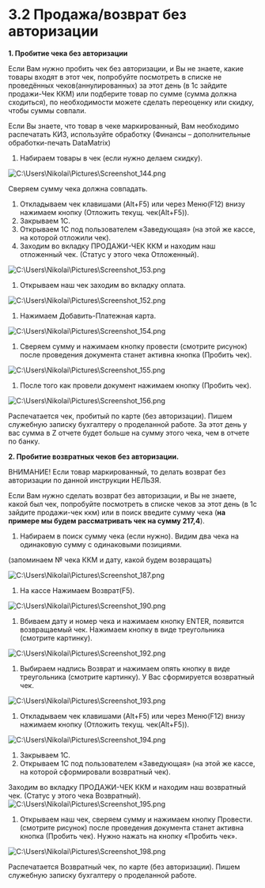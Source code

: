 # 3.2 Продажа/возврат без авторизации

**1. Пробитие чека без авторизации**

Если Вам нужно пробить чек без авторизации, и Вы не знаете, какие товары входят в этот чек, попробуйте посмотреть в списке не проведённых чеков(аннулированных) за этот день (в 1с зайдите продажи-Чек ККМ) или подберите товар по сумме (сумма должна сходиться), по необходимости можете сделать переоценку или скидку, чтобы суммы совпали.

Если Вы знаете, что товар в чеке маркированный, Вам необходимо распечатать КИЗ, используйте обработку (Финансы – дополнительные обработки-печать DataMatrix)

1. Набираем товары в чек (если нужно делаем скидку).

![C:\Users\Nikolai\Pictures\Screenshot\_144.png](<../../.gitbook/assets/0 (2)>)

Сверяем сумму чека должна совпадать.

1. Откладываем чек клавишами (Alt+F5) или через Меню(F12) внизу нажимаем кнопку (Отложить текущ. чек(Alt+F5)).
2. Закрываем 1С.
3. Открываем 1С под пользователем «Заведующая» (на этой же кассе, на которой отложили чек).
4. Заходим во вкладку ПРОДАЖИ-ЧЕК ККМ и находим наш отложенный чек. (Статус у этого чека Отложенный).

![C:\Users\Nikolai\Pictures\Screenshot\_153.png](<../../.gitbook/assets/1 (1)>)

1. Открываем наш чек заходим во вкладку оплата.

![C:\Users\Nikolai\Pictures\Screenshot\_152.png](<../../.gitbook/assets/2 (2)>)

1. Нажимаем Добавить-Платежная карта.

![C:\Users\Nikolai\Pictures\Screenshot\_154.png](../../.gitbook/assets/3)

1. Сверяем сумму и нажимаем кнопку провести (смотрите рисунок) после проведения документа станет активна кнопка (Пробить чек).

![C:\Users\Nikolai\Pictures\Screenshot\_155.png](../../.gitbook/assets/4)

1. После того как провели документ нажимаем кнопку (Пробить чек).

![C:\Users\Nikolai\Pictures\Screenshot\_156.png](<../../.gitbook/assets/5 (1)>)

Распечатается чек, пробитый по карте (без авторизации). Пишем служебную записку бухгалтеру о проделанной работе. За этот день у вас сумма в Z отчете будет больше на сумму этого чека, чем в отчете по банку.

**2. Пробитие возвратных чеков без авторизации.**

ВНИМАНИЕ! Если товар маркированный, то делать возврат без авторизации по данной инструкции НЕЛЬЗЯ.

Если Вам нужно сделать возврат без авторизации, и Вы не знаете, какой был чек, попробуйте посмотреть в списке чеков за этот день (в 1с зайдите продажи-чек ккм) или в поиск введите сумму чека (**на примере мы будем рассматривать чек на сумму 217,4**).

1. Набираем в поиск сумму чека (если нужно). Видим два чека на одинаковую сумму с одинаковыми позициями.

(запоминаем № чека ККМ и дату, какой будем возвращать)

![C:\Users\Nikolai\Pictures\Screenshot\_187.png](<../../.gitbook/assets/6 (1) (1)>)

1. На кассе Нажимаем Возврат(F5).

![C:\Users\Nikolai\Pictures\Screenshot\_190.png](<../../.gitbook/assets/7 (1) (1)>)

1. Вбиваем дату и номер чека и нажимаем кнопку ENTER, появится возвращаемый чек. Нажимаем кнопку в виде треугольника (смотрите картинку).

![C:\Users\Nikolai\Pictures\Screenshot\_192.png](<../../.gitbook/assets/8 (1) (1)>)

1. Выбираем надпись Возврат и нажимаем опять кнопку в виде треугольника (смотрите картинку). У Вас сформируется возвратный чек.

![C:\Users\Nikolai\Pictures\Screenshot\_193.png](<../../.gitbook/assets/9 (1) (1)>)

1. Откладываем чек клавишами (Alt+F5) или через Меню(F12) внизу нажимаем кнопку (Отложить текущ. чек(Alt+F5)).

![C:\Users\Nikolai\Pictures\Screenshot\_194.png](../../.gitbook/assets/10)

1. Закрываем 1С.
2. Открываем 1С под пользователем «Заведующая» (на этой же кассе, на которой сформировали возвратный чек).

Заходим во вкладку ПРОДАЖИ-ЧЕК ККМ и находим наш возвратный чек. (Статус у этого чека Возвратный). ![C:\Users\Nikolai\Pictures\Screenshot\_195.png](../../.gitbook/assets/11)

1. Открываем наш чек, сверяем сумму и нажимаем кнопку Провести. (смотрите рисунок) после проведения документа станет активна кнопка (Пробить чек). Нужно нажать на кнопку «Пробить чек».

![C:\Users\Nikolai\Pictures\Screenshot\_198.png](../../.gitbook/assets/12)

Распечатается Возвратный чек, по карте (без авторизации). Пишем служебную записку бухгалтеру о проделанной работе.
